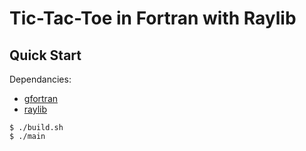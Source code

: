 # Tic-Tac-Toe in Fortran with Raylib

## Quick Start

Dependancies:
- [gfortran](https://gcc.gnu.org/fortran/)
- [raylib](https://www.raylib.com/)

```console
$ ./build.sh
$ ./main
```
